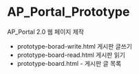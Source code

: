 # AP_Portal_Prototype

AP_Portal 2.0 웹 페이지 제작
- prototype-borad-write.html 게시판 글쓰기
- prototype-board-read.html 게시판 읽기
- prototype-board.html - 게시판 글 목록